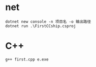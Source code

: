# net
    dotnet new console -n 项目名 -o 输出路径
    dotnet run .\FirstCCship.csproj

# C++
    g++ first.cpp e.exe


